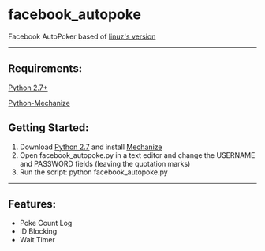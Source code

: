 facebook_autopoke
=================

Facebook AutoPoker based of [linuz's version](https://github.com/linuz/Facebook-Auto-Poker)


----------


Requirements:
-------------


[Python 2.7+](https://www.python.org/download/releases/2.7)

[Python-Mechanize](http://wwwsearch.sourceforge.net/mechanize/)

Getting Started:
----------------

1. Download [Python 2.7](https://www.python.org/download/releases/2.7) and install [Mechanize]((http://wwwsearch.sourceforge.net/mechanize/))
2. Open facebook_autopoke.py in a text editor and change the USERNAME and PASSWORD fields (leaving the quotation marks)
3. Run the script: python facebook_autopoke.py


----------

Features:
---------
* Poke Count Log
* ID Blocking
* Wait Timer
